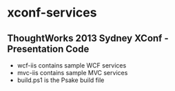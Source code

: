 xconf-services
==============

ThoughtWorks 2013 Sydney XConf - Presentation Code
--------------------------------------------------

* wcf-iis contains sample WCF services
* mvc-iis contains sample MVC services
* build.ps1 is the Psake build file
